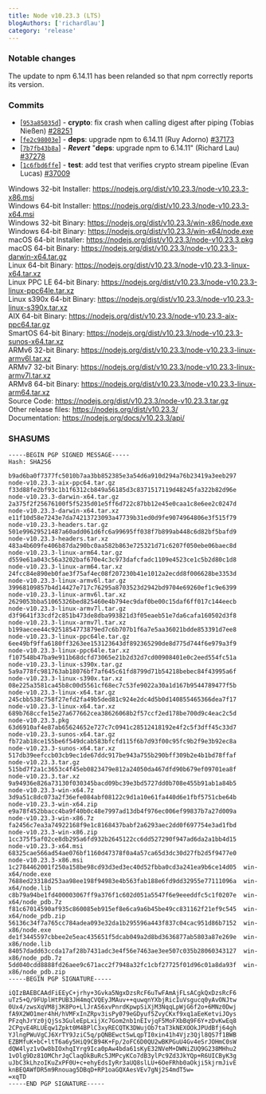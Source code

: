```yaml
---
title: Node v10.23.3 (LTS)
blogAuthors: ['richardlau']
category: 'release'
---
```


### Notable changes

The update to npm 6.14.11 has been relanded so that npm correctly reports its version.

### Commits

* [[`953a85035d`](https://github.com/nodejs/node/commit/953a85035d)] - **crypto**: fix crash when calling digest after piping (Tobias Nießen) [#28251](https://github.com/nodejs/node/pull/28251)
* [[`fe2c98003e`](https://github.com/nodejs/node/commit/fe2c98003e)] - **deps**: upgrade npm to 6.14.11 (Ruy Adorno) [#37173](https://github.com/nodejs/node/pull/37173)
* [[`7b7fb43b8a`](https://github.com/nodejs/node/commit/7b7fb43b8a)] - ***Revert*** "**deps**: upgrade npm to 6.14.11" (Richard Lau) [#37278](https://github.com/nodejs/node/pull/37278)
* [[`1c6fbd6ffe`](https://github.com/nodejs/node/commit/1c6fbd6ffe)] - **test**: add test that verifies crypto stream pipeline (Evan Lucas) [#37009](https://github.com/nodejs/node/pull/37009)

Windows 32-bit Installer: https://nodejs.org/dist/v10.23.3/node-v10.23.3-x86.msi<br>
Windows 64-bit Installer: https://nodejs.org/dist/v10.23.3/node-v10.23.3-x64.msi<br>
Windows 32-bit Binary: https://nodejs.org/dist/v10.23.3/win-x86/node.exe<br>
Windows 64-bit Binary: https://nodejs.org/dist/v10.23.3/win-x64/node.exe<br>
macOS 64-bit Installer: https://nodejs.org/dist/v10.23.3/node-v10.23.3.pkg<br>
macOS 64-bit Binary: https://nodejs.org/dist/v10.23.3/node-v10.23.3-darwin-x64.tar.gz<br>
Linux 64-bit Binary: https://nodejs.org/dist/v10.23.3/node-v10.23.3-linux-x64.tar.xz<br>
Linux PPC LE 64-bit Binary: https://nodejs.org/dist/v10.23.3/node-v10.23.3-linux-ppc64le.tar.xz<br>
Linux s390x 64-bit Binary: https://nodejs.org/dist/v10.23.3/node-v10.23.3-linux-s390x.tar.xz<br>
AIX 64-bit Binary: https://nodejs.org/dist/v10.23.3/node-v10.23.3-aix-ppc64.tar.gz<br>
SmartOS 64-bit Binary: https://nodejs.org/dist/v10.23.3/node-v10.23.3-sunos-x64.tar.xz<br>
ARMv6 32-bit Binary: https://nodejs.org/dist/v10.23.3/node-v10.23.3-linux-armv6l.tar.xz<br>
ARMv7 32-bit Binary: https://nodejs.org/dist/v10.23.3/node-v10.23.3-linux-armv7l.tar.xz<br>
ARMv8 64-bit Binary: https://nodejs.org/dist/v10.23.3/node-v10.23.3-linux-arm64.tar.xz<br>
Source Code: https://nodejs.org/dist/v10.23.3/node-v10.23.3.tar.gz<br>
Other release files: https://nodejs.org/dist/v10.23.3/<br>
Documentation: https://nodejs.org/docs/v10.23.3/api/

### SHASUMS

```
-----BEGIN PGP SIGNED MESSAGE-----
Hash: SHA256

b9ad6ba0f7377fc5010b7aa3bb852385e3a54d6a910d294a76b23419a3eeb297  node-v10.23.3-aix-ppc64.tar.gz
f33d88fe2bf93c1b1f6312cb849a56185d3c8371517119d48245fa322b82d96e  node-v10.23.3-darwin-x64.tar.gz
2a375f2f25676100f5f5235d01e5ff6d722c87bb12e45e0caa1c8e6ee2c0247d  node-v10.23.3-darwin-x64.tar.xz
e11f10d58e7243e7da74213723093a47739b31ed0d9fe9074964806e3f515f79  node-v10.23.3-headers.tar.gz
501e99629521487a60add061d6fc6a99695ff038f7b899ab448c6d82bf5bafd9  node-v10.23.3-headers.tar.xz
483a4b609fe406b87da290bc0aa582b863e725321d71c6207f050ebe06baec8d  node-v10.23.3-linux-arm64.tar.gz
d559e61a043c56a3202baf670e4c3c973dafcfadc1109e4523ce1c5b2d80c1d8  node-v10.23.3-linux-arm64.tar.xz
24fcc84e890eb0fae3f75af4ec08f207230b41e1012a2ecdd8f006628be3353d  node-v10.23.3-linux-armv6l.tar.gz
39968109857b4d14427e717c76295a8703523d2942bd9704e69260ef1c9e6399  node-v10.23.3-linux-armv6l.tar.xz
2629053bba51065326bed825460e4b794ec9daf0be00c15daf6ff017c144eecb  node-v10.23.3-linux-armv7l.tar.gz
d3f9641f33cdf2c851b473de8dba993821d3f05eaeb51e7da6cafa160502d3f8  node-v10.23.3-linux-armv7l.tar.xz
b199aecee44c9251854773879ed7c6b707b1f6a7e5aa36021bdde853391d7ee8  node-v10.23.3-linux-ppc64le.tar.gz
6ee49bf9ffa6180ff3263ee153123643df892365290de8d775d744f6e979a3f9  node-v10.23.3-linux-ppc64le.tar.xz
f107548b47ba9e911b68dcfd73065e21b2d32d7cd00908401e0c2eed554fc51a  node-v10.23.3-linux-s390x.tar.gz
5a9a778fc981763ab18076bf7af645c61fd8799d71b54218bebec84f43995a6f  node-v10.23.3-linux-s390x.tar.xz
08e225a3581ca45b8c00d5561cf68ec7c53fe9022a30a1d167b9544789477f5b  node-v10.23.3-linux-x64.tar.gz
245cbb538c758f27efd2fa49b5ded81c924e2dc4d5b0d140855465366dea7f17  node-v10.23.3-linux-x64.tar.xz
689b768ccfe15e27a677662cea38626068b2f57ccf2ed178be700d9c4eac2c5d  node-v10.23.3.pkg
63d6910af4e87ab65624652e727c7c0941c28512418192e4f2c5f3dff45c33d7  node-v10.23.3-sunos-x64.tar.gz
fb72ab18ce155be6f549dcab583bfcfd115f6b7d93f00c95fc9b2f9e3b92ec8a  node-v10.23.3-sunos-x64.tar.xz
517db39eefccb03cb9ec1de67ddc917be943a755b290bff309b2e4b1bd78ffaf  node-v10.23.3.tar.gz
515bd7f2a1c3653c4f45eb0823479e812a24050da467dfd90b679ef09701ea8f  node-v10.23.3.tar.xz
9a94936e826a73130f030345bacd09bc39e3bd5727dd0b708e455b91ab1a84b5  node-v10.23.3-win-x64.7z
3d9a51c8dc073a2f36efe084abf08122c9d1a10e61fa440d6e1fbf5751cbe64b  node-v10.23.3-win-x64.zip
e9a78f452bbacc4ba9f40b0c48e7997ad13db4f976ec006ef99837b7a27d009a  node-v10.23.3-win-x86.7z
fa2456c7ea3a74922168f9e1c8168437babf2a6293aec2dd0f697754e3ad1fbd  node-v10.23.3-win-x86.zip
1cc375f5af02ce8db295a6fd932b2645122cc6dd527290f947ad6da2a1bb4d15  node-v10.23.3-x64.msi
68325cae566ad54ae076bf1160d47378f0a4a57ca65d3dc30d27fb2d5f9477e0  node-v10.23.3-x86.msi
1c2784462001f250a158be98cd93d3ed3ec40d52fbba0cd3a241ea9b6ce14d05  win-x64/node.exe
7688ed23318d253aa98ee198f94983e4b563fab188e6fd9dd32955e77111096a  win-x64/node.lib
c8b79a94be1fd400003067ff9a376f1c602d051a5547f6e9eeeddfc5c1f0207e  win-x64/node_pdb.7z
f81c67014590af935c860085eb915ef8e6ca9a6b45be49cc831162f21ef9c545  win-x64/node_pdb.zip
56136c34f7a765cc784adea093e32da1b295596a443f837c04cac951d86b7152  win-x86/node.exe
de1f3445597cbbee2e5eac435651f5dcab049a2d8bd3636877ab5803a87e269e  win-x86/node.lib
84057dadd63ccda17af28b7431adc3e4f56e7463ae3ee507c035b28060343127  win-x86/node_pdb.7z
5dd040cdd8888fd26aee9c671acc2f7948a32fc1cbf27725f01d96c01a8da93f  win-x86/node_pdb.zip
-----BEGIN PGP SIGNATURE-----

iQIzBAEBCAAdFiEEyC+jrhy+3Gvka5NgxDzsRcF6uTwFAmAjFLsACgkQxDzsRcF6
uTz5+Q/9FUplHtPUB3JH4mqCVQEyJMAuv++quwqnYXbjRicIuVsgucq0yAvONJtw
0Ux4/zwsXqVM8j3K8Po+LlJrAS6xvPnrdKpwpSiXjM3NqqLpWjG6f2o+6MNz0Dwj
fA9X2WO1mer4hH/hVMFxInZRpv3isPy079eGDyuf5ZvyCKxf9xq1aEeKetviJOys
PFzqhJrYz0jQjSs3GuleEpLxijXc7Gom2nb1nEIvjqF5MoFXbBq9F6Y+zDvKwEq8
2CPgvE4RLUEqw1Zpkt0M4BPlC3xyRECQTK3DWujOb7taT3kNEXOOkJPUdBfj64gh
YJlngPWuVgCJ6XrTY9JziC5q/pQNBEwctSwLqpTI0xin41h4Vjz3Qjl8QS7f1BWB
EZBMfuK+bC+ltT6a6y5HiQ9CB94K+Fp/2oFC6D0QU2wBKPGuU4Gv4eSrJOHmC0sW
dQW4lyz1vOw8bIOxhqIYrg9Ica0pAw4bda61sKyE32NVeM+DWNiZUQ9G238MHhu2
1vOlg9Dz81OMChrJqClaqOkBuRc5JMPcyKCo7dB3ylPc9Zd3JkYQp+R6UICByK3g
uJbC3kLhzoIKuZxPF0U+c+ehyEdsIyRr3aUQ8slLU+6OeFRhb0aOkji5kjrmJivE
knBEQAWfDR5m9Rnouag5DBqD+RP1oaGQXAesVEv7gNj2S4mdT5w=
=xqTD
-----END PGP SIGNATURE-----

```

